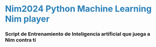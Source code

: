 # <span style="color: #2980b9;">Nim2024 Python Machine Learning Nim player</span>


### Script de Entrenamiento de Inteligencia artificial que juega a Nim contra tí

